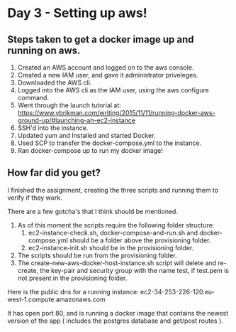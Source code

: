 # Day 3 - Setting up aws!
## Steps taken to get a docker image up and running on aws.
1. Created an AWS account and logged on to the aws console.
2. Created a new IAM user, and gave it administrator priveleges.
3. Downloaded the AWS cli.
4. Logged into the AWS cli as the IAM user, using the aws configure command.
5. Went through the launch tutorial at: https://www.ybrikman.com/writing/2015/11/11/running-docker-aws-ground-up/#launching-an-ec2-instance
6. SSH'd into the instance.
7. Updated yum and Installed and started Docker.
8. Used SCP to transfer the docker-compose.yml to the instance.
9. Ran docker-compose up to run my docker image!
## How far did you get?
I finished the assignment, creating the three scripts and running them to verify if they work.

There are a few gotcha's that I think should be mentioned.
1. As of this moment the scripts require the following folder structure:
    1. ec2-instance-check.sh, docker-compose-and-run.sh and docker-compose.yml should be a folder above the provisioning folder.
    2. ec2-instance-init.sh should be in the provisioning folder.
2. The scripts should be run from the provisioning folder.
3. The create-new-aws-docker-host-instance.sh script will delete and re-create, the key-pair and security group with the name test, if test.pem is not present in the provisioning folder.

Here is the public dns for a running instance: ec2-34-253-226-120.eu-west-1.compute.amazonaws.com

It has open port 80, and is running a docker image that contains the newest version of the app ( includes the postgres database and get/post routes ).

